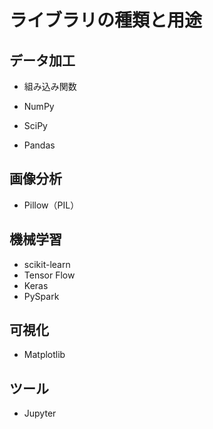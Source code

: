 # ライブラリの種類と用途

## データ加工

- 組み込み関数

- NumPy
- SciPy
- Pandas

## 画像分析

- Pillow（PIL）

## 機械学習

- scikit-learn
- Tensor Flow
- Keras
- PySpark

## 可視化

- Matplotlib

## ツール

- Jupyter
